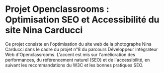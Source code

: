 # Projet Openclassrooms : Optimisation SEO et Accessibilité du site Nina Carducci 

Ce projet consiste en l'optimisation du site web de la photographe Nina Carducci dans le cadre du projet n°8 du parcours Développeur Intégrateur Web d'Openclassrooms. 
L'accent est mis sur l'amélioration des performances, du référencement naturel (SEO) et de l'accessibilité, en suivant les recommandations du W3C et les bonnes pratiques SEO.

